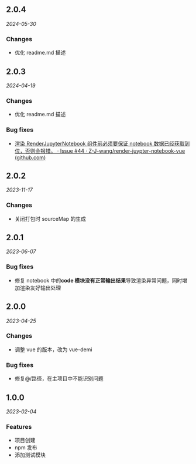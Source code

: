 ## 2.0.4

_2024-05-30_

### Changes

- 优化 readme.md 描述

## 2.0.3

_2024-04-19_

### Changes

- 优化 readme.md 描述

### Bug fixes

- [渲染 RenderJupyterNotebook 组件前必须要保证 notebook 数据已经获取到位，否则会报错。 · Issue #44 · Z-J-wang/render-juypter-notebook-vue (github.com)](https://github.com/Z-J-wang/render-juypter-notebook-vue/issues/44)

## 2.0.2

_2023-11-17_

### Changes

- 关闭打包时 sourceMap 的生成

## 2.0.1

_2023-06-07_

### Bug fixes

- 修复 notebook 中的**code 模块没有正常输出结果**导致渲染异常问题，同时增加渲染友好输出处理

## 2.0.0

_2023-04-25_

### Changes

- 调整 vue 的版本，改为 vue-demi

### Bug fixes

- 修复@/路径，在主项目中不能识别问题

## 1.0.0

_2023-02-04_

### Features

- 项目创建
- npm 发布
- 添加测试模块

